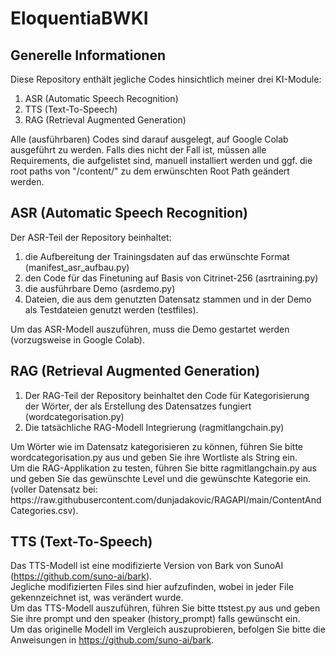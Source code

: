 # EloquentiaBWKI
## Generelle Informationen
Diese Repository enthält jegliche Codes hinsichtlich meiner drei KI-Module: 
<ol>
<li>ASR (Automatic Speech Recognition)</li>
<li>TTS (Text-To-Speech)</li>
<li> RAG (Retrieval Augmented Generation)</li>
</ol>
Alle (ausführbaren) Codes sind darauf ausgelegt, auf Google Colab ausgeführt zu werden. Falls dies nicht der Fall ist, müssen alle Requirements, die aufgelistet sind, manuell installiert werden und ggf. die root paths von "/content/" zu dem erwünschten Root Path geändert werden. 

## ASR (Automatic Speech Recognition)
Der ASR-Teil der Repository beinhaltet: 
<ol>
<li>die Aufbereitung der Trainingsdaten auf das erwünschte Format (manifest_asr_aufbau.py) </li>
<li>den Code für das Finetuning auf Basis von Citrinet-256 (asrtraining.py) </li>
<li>die ausführbare Demo (asrdemo.py) </li>
<li>Dateien, die aus dem genutzten Datensatz stammen und in der Demo als Testdateien genutzt werden (testfiles). </li>
</ol>
Um das ASR-Modell auszuführen, muss die Demo gestartet werden (vorzugsweise in Google Colab). <br/>

## RAG (Retrieval Augmented Generation)
<ol>
<li>Der RAG-Teil der Repository beinhaltet den Code für Kategorisierung der Wörter, der als Erstellung des Datensatzes fungiert (wordcategorisation.py) </li>
<li>Die tatsächliche RAG-Modell Integrierung (ragmitlangchain.py)</li>
</ol>
Um Wörter wie im Datensatz kategorisieren zu können, führen Sie bitte wordcategorisation.py aus und geben Sie ihre Wortliste als String ein. <br/>
Um die RAG-Applikation zu testen, führen Sie bitte ragmitlangchain.py aus und geben Sie das gewünschte Level und die gewünschte Kategorie ein. <br/>
(voller Datensatz bei: https://raw.githubusercontent.com/dunjadakovic/RAGAPI/main/ContentAndCategories.csv). <br/>

## TTS (Text-To-Speech)
Das TTS-Modell ist eine modifizierte Version von Bark von SunoAI (https://github.com/suno-ai/bark). <br/>
Jegliche modifizierten Files sind hier aufzufinden, wobei in jeder File gekennzeichnet ist, was verändert wurde.<br/>
Um das TTS-Modell auszuführen, führen Sie bitte ttstest.py aus und geben Sie ihre prompt und den speaker (history_prompt) falls gewünscht ein. <br/>
Um das originelle Modell im Vergleich auszuprobieren, befolgen Sie bitte die Anweisungen in https://github.com/suno-ai/bark. <br/>

